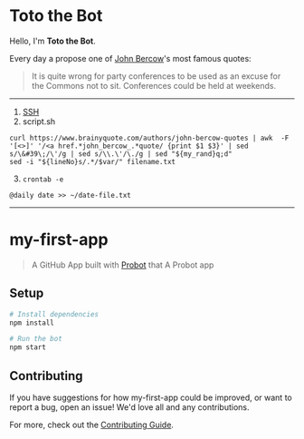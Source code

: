 # Toto the Bot

Hello, I'm **Toto the Bot**. 

Every day a propose one of [John Bercow](https://www.brainyquote.com/authors/john-bercow-quotes)'s most famous quotes:

> It is quite wrong for party conferences to be used as an excuse for the Commons not to sit. Conferences could be held at weekends.



***

1. [SSH](https://docs.github.com/en/github/authenticating-to-github/connecting-to-github-with-ssh)
2. script.sh
```
curl https://www.brainyquote.com/authors/john-bercow-quotes | awk  -F '[<>]' '/<a href.*john_bercow_.*quote/ {print $1 $3}' | sed s/\&#39\;/\'/g | sed s/\\.\'/\./g | sed "${my_rand}q;d"
sed -i "${lineNo}s/.*/$var/" filename.txt
```
3. `crontab -e`
```
@daily date >> ~/date-file.txt
```

***

# my-first-app

> A GitHub App built with [Probot](https://github.com/probot/probot) that A Probot app

## Setup

```sh
# Install dependencies
npm install

# Run the bot
npm start
```

## Contributing

If you have suggestions for how my-first-app could be improved, or want to report a bug, open an issue! We'd love all and any contributions.

For more, check out the [Contributing Guide](CONTRIBUTING.md).


